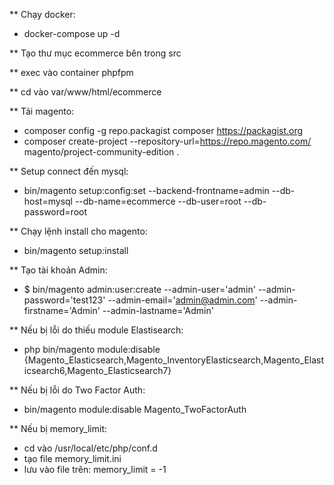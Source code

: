 ** Chạy docker:
- docker-compose up -d

** Tạo thư mục ecommerce bên trong src

** exec vào container phpfpm

** cd vào var/www/html/ecommerce

** Tải magento:

- composer config -g repo.packagist composer https://packagist.org
- composer create-project --repository-url=https://repo.magento.com/ magento/project-community-edition .

** Setup connect đến mysql:

- bin/magento setup:config:set --backend-frontname=admin --db-host=mysql --db-name=ecommerce --db-user=root --db-password=root

** Chạy lệnh install cho magento:

- bin/magento setup:install

** Tạo tài khoản Admin:

- $ bin/magento admin:user:create --admin-user='admin' --admin-password='test123' --admin-email='admin@admin.com' --admin-firstname='Admin' --admin-lastname='Admin'


** Nếu bị lỗi do thiếu module Elastisearch:

- php bin/magento module:disable {Magento_Elasticsearch,Magento_InventoryElasticsearch,Magento_Elasticsearch6,Magento_Elasticsearch7}

** Nếu bị lỗi do Two Factor Auth:

- bin/magento module:disable Magento_TwoFactorAuth

** Nếu bị memory_limit: 

- cd vào /usr/local/etc/php/conf.d
- tạo file memory_limit.ini
- lưu vào file trên: memory_limit = -1

